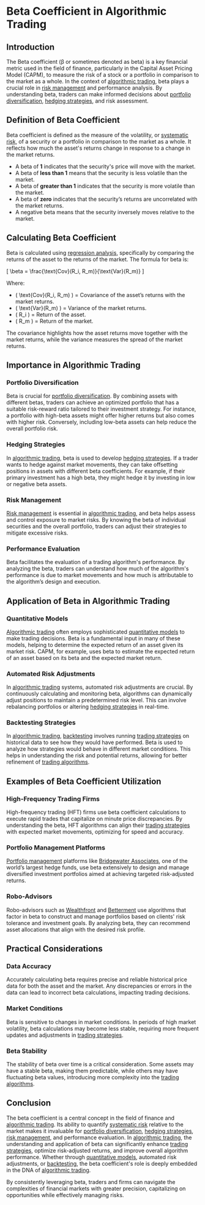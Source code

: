 # Beta Coefficient in Algorithmic Trading

## Introduction
The Beta coefficient (β or sometimes denoted as beta) is a key financial metric used in the field of finance, particularly in the Capital Asset Pricing Model (CAPM), to measure the risk of a stock or a portfolio in comparison to the market as a whole. In the context of [algorithmic trading](../a/algorithmic_trading.md), beta plays a crucial role in [risk management](../r/risk_management.md) and performance analysis. By understanding beta, traders can make informed decisions about [portfolio diversification](../p/portfolio_diversification.md), [hedging strategies](../h/hedging_strategies.md), and risk assessment.

## Definition of Beta Coefficient
Beta coefficient is defined as the measure of the volatility, or [systematic risk](../s/systematic_risk.md), of a security or a portfolio in comparison to the market as a whole. It reflects how much the asset's returns change in response to a change in the market returns. 

- A beta of **1** indicates that the security's price will move with the market.
- A beta of **less than 1** means that the security is less volatile than the market.
- A beta of **greater than 1** indicates that the security is more volatile than the market.
- A beta of **zero** indicates that the security’s returns are uncorrelated with the market returns.
- A negative beta means that the security inversely moves relative to the market.

## Calculating Beta Coefficient
Beta is calculated using [regression analysis](../r/regression_analysis.md), specifically by comparing the returns of the asset to the returns of the market. The formula for beta is:

\[ \beta = \frac{\text{Cov}(R_i, R_m)}{\text{Var}(R_m)} \]

Where:
- \( \text{Cov}(R_i, R_m) \) = Covariance of the asset’s returns with the market returns.
- \( \text{Var}(R_m) \) = Variance of the market returns.
- \( R_i \) = Return of the asset.
- \( R_m \) = Return of the market.

The covariance highlights how the asset returns move together with the market returns, while the variance measures the spread of the market returns.

## Importance in Algorithmic Trading

### Portfolio Diversification
Beta is crucial for [portfolio diversification](../p/portfolio_diversification.md). By combining assets with different betas, traders can achieve an optimized portfolio that has a suitable risk-reward ratio tailored to their investment strategy. For instance, a portfolio with high-beta assets might offer higher returns but also comes with higher risk. Conversely, including low-beta assets can help reduce the overall portfolio risk.

### Hedging Strategies
In [algorithmic trading](../a/algorithmic_trading.md), beta is used to develop [hedging strategies](../h/hedging_strategies.md). If a trader wants to hedge against market movements, they can take offsetting positions in assets with different beta coefficients. For example, if their primary investment has a high beta, they might hedge it by investing in low or negative beta assets.

### Risk Management
[Risk management](../r/risk_management.md) is essential in [algorithmic trading](../a/algorithmic_trading.md), and beta helps assess and control exposure to market risks. By knowing the beta of individual securities and the overall portfolio, traders can adjust their strategies to mitigate excessive risks.

### Performance Evaluation
Beta facilitates the evaluation of a trading algorithm's performance. By analyzing the beta, traders can understand how much of the algorithm's performance is due to market movements and how much is attributable to the algorithm’s design and execution.

## Application of Beta in Algorithmic Trading

### Quantitative Models
[Algorithmic trading](../a/algorithmic_trading.md) often employs sophisticated [quantitative models](../q/quantitative_models.md) to make trading decisions. Beta is a fundamental input in many of these models, helping to determine the expected return of an asset given its market risk. CAPM, for example, uses beta to estimate the expected return of an asset based on its beta and the expected market return.

### Automated Risk Adjustments
In [algorithmic trading](../a/algorithmic_trading.md) systems, automated risk adjustments are crucial. By continuously calculating and monitoring beta, algorithms can dynamically adjust positions to maintain a predetermined risk level. This can involve rebalancing portfolios or altering [hedging strategies](../h/hedging_strategies.md) in real-time.

### Backtesting Strategies
In [algorithmic trading](../a/algorithmic_trading.md), [backtesting](../b/backtesting.md) involves running [trading strategies](../t/trading_strategies.md) on historical data to see how they would have performed. Beta is used to analyze how strategies would behave in different market conditions. This helps in understanding the risk and potential returns, allowing for better refinement of [trading algorithms](../t/trading_algorithms.md).

## Examples of Beta Coefficient Utilization

### High-Frequency Trading Firms
High-frequency trading (HFT) firms use beta coefficient calculations to execute rapid trades that capitalize on minute price discrepancies. By understanding the beta, HFT algorithms can align their [trading strategies](../t/trading_strategies.md) with expected market movements, optimizing for speed and accuracy.

### Portfolio Management Platforms
[Portfolio management](../p/portfolio_management.md) platforms like [Bridgewater Associates](https://www.bridgewater.com), one of the world’s largest hedge funds, use beta extensively to design and manage diversified investment portfolios aimed at achieving targeted risk-adjusted returns.

### Robo-Advisors
Robo-advisors such as [Wealthfront](https://www.wealthfront.com) and [Betterment](https://www.betterment.com) use algorithms that factor in beta to construct and manage portfolios based on clients' risk tolerance and investment goals. By analyzing beta, they can recommend asset allocations that align with the desired risk profile.

## Practical Considerations

### Data Accuracy
Accurately calculating beta requires precise and reliable historical price data for both the asset and the market. Any discrepancies or errors in the data can lead to incorrect beta calculations, impacting trading decisions.

### Market Conditions
Beta is sensitive to changes in market conditions. In periods of high market volatility, beta calculations may become less stable, requiring more frequent updates and adjustments in [trading strategies](../t/trading_strategies.md).

### Beta Stability
The stability of beta over time is a critical consideration. Some assets may have a stable beta, making them predictable, while others may have fluctuating beta values, introducing more complexity into the [trading algorithms](../t/trading_algorithms.md).

## Conclusion
The beta coefficient is a central concept in the field of finance and [algorithmic trading](../a/algorithmic_trading.md). Its ability to quantify [systematic risk](../s/systematic_risk.md) relative to the market makes it invaluable for [portfolio diversification](../p/portfolio_diversification.md), [hedging strategies](../h/hedging_strategies.md), [risk management](../r/risk_management.md), and performance evaluation. In [algorithmic trading](../a/algorithmic_trading.md), the understanding and application of beta can significantly enhance [trading strategies](../t/trading_strategies.md), optimize risk-adjusted returns, and improve overall algorithm performance. Whether through [quantitative models](../q/quantitative_models.md), automated risk adjustments, or [backtesting](../b/backtesting.md), the beta coefficient's role is deeply embedded in the DNA of [algorithmic trading](../a/algorithmic_trading.md).

By consistently leveraging beta, traders and firms can navigate the complexities of financial markets with greater precision, capitalizing on opportunities while effectively managing risks.